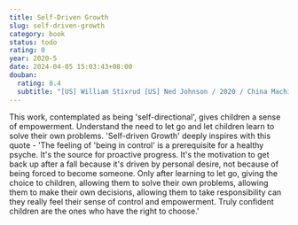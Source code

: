 ```yaml
---
title: Self-Driven Growth
slug: self-driven-growth
category: book
status: todo
rating: 0
year: 2020-5
date: 2024-04-05 15:03:43+08:00
douban:
  rating: 8.4
  subtitle: "[US] William Stixrud [US] Ned Johnson / 2020 / China Machine Press"
---
```


This work, contemplated as being 'self-directional', gives children a sense of empowerment. Understand the need to let go and let children learn to solve their own problems. 'Self-driven Growth' deeply inspires with this quote - 'The feeling of 'being in control' is a prerequisite for a healthy psyche. It's the source for proactive progress. It's the motivation to get back up after a fall because it's driven by personal desire, not because of being forced to become someone. Only after learning to let go, giving the choice to children, allowing them to solve their own problems, allowing them to make their own decisions, allowing them to take responsibility can they really feel their sense of control and empowerment. Truly confident children are the ones who have the right to choose.'
